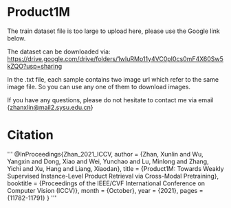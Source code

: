 # Product1M

The train dataset file is too large to upload here, please use the Google link below.

The dataset can be downloaded via:
https://drive.google.com/drive/folders/1wIuRMo11y4VC0pI0cs0mF4X60Sw5kZQO?usp=sharing


In the .txt file, each sample contains two image url which refer to the same image file. So you can use any one of them to download images. 


If you have any questions, please do not hesitate to contact me via email {zhanxlin@mail2.sysu.edu.cn}




# Citation

'''
@InProceedings{Zhan_2021_ICCV,
    author    = {Zhan, Xunlin and Wu, Yangxin and Dong, Xiao and Wei, Yunchao and Lu, Minlong and Zhang, Yichi and Xu, Hang and Liang, Xiaodan},
    title     = {Product1M: Towards Weakly Supervised Instance-Level Product Retrieval via Cross-Modal Pretraining},
    booktitle = {Proceedings of the IEEE/CVF International Conference on Computer Vision (ICCV)},
    month     = {October},
    year      = {2021},
    pages     = {11782-11791}
}
'''




